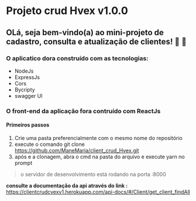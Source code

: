 # Projeto crud Hvex v1.0.0
## OLá, seja bem-vindo(a) ao mini-projeto de cadastro, consulta e atualização de clientes! :tada: :confetti_ball:
### O aplicatico dora construído com as tecnologias:
  - NodeJs
  - ExpressJs
  - Cors
  - Bycripty
  - swagger UI

### O front-end da aplicação fora contruído com ReactJs

#### Primeiros passos
1. Crie uma pasta preferencialmente com o mesmo nome do repositório
2. execute o comando git clone https://github.com/ManeMaria/client_crud_Hvex.git
3. após e a clonagem, abra o cmd na pasta do arquivo e execute yarn no prompt

> o servidor de desenvolvimento está rodando na porta :8000

**consulte a documentação da api através do link :** 
https://clientcrudcvexv1.herokuapp.com/api-docs/#/Client/get_client_findAll
